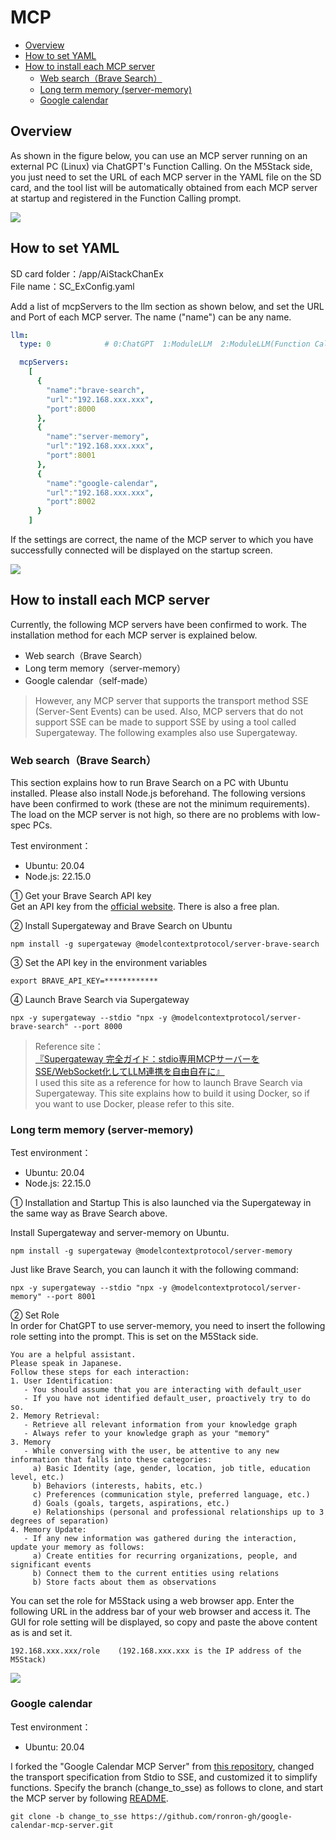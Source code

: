 # MCP

- [Overview](#overview)
- [How to set YAML](#how-to-set-yaml)
- [How to install each MCP server](#how-to-install-each-mcp-server)
  - [Web search（Brave Search）](#web-searchbrave-search)
  - [Long term memory (server-memory)](#long-term-memory-server-memory)
  - [Google calendar](#google-calendar)

## Overview
As shown in the figure below, you can use an MCP server running on an external PC (Linux) via ChatGPT's Function Calling. On the M5Stack side, you just need to set the URL of each MCP server in the YAML file on the SD card, and the tool list will be automatically obtained from each MCP server at startup and registered in the Function Calling prompt.

![](../images/mcp_overview.png)

## How to set YAML
SD card folder：/app/AiStackChanEx  
File name：SC_ExConfig.yaml

Add a list of mcpServers to the llm section as shown below, and set the URL and Port of each MCP server. The name ("name") can be any name.

```yaml
llm:
  type: 0            # 0:ChatGPT  1:ModuleLLM  2:ModuleLLM(Function Calling)

  mcpServers:
    [
      {
        "name":"brave-search",
        "url":"192.168.xxx.xxx",
        "port":8000
      },
      {
        "name":"server-memory",
        "url":"192.168.xxx.xxx",
        "port":8001
      },
      {
        "name":"google-calendar",
        "url":"192.168.xxx.xxx",
        "port":8002
      }
    ]
```

If the settings are correct, the name of the MCP server to which you have successfully connected will be displayed on the startup screen.

![](../images/mcp_config.jpg)

## How to install each MCP server
Currently, the following MCP servers have been confirmed to work. The installation method for each MCP server is explained below.

- Web search（Brave Search）
- Long term memory（server-memory）
- Google calendar（self-made）

> However, any MCP server that supports the transport method SSE (Server-Sent Events) can be used. Also, MCP servers that do not support SSE can be made to support SSE by using a tool called Supergateway. The following examples also use Supergateway.

### Web search（Brave Search）
This section explains how to run Brave Search on a PC with Ubuntu installed. Please also install Node.js beforehand.
The following versions have been confirmed to work (these are not the minimum requirements). The load on the MCP server is not high, so there are no problems with low-spec PCs.

Test environment：
- Ubuntu: 20.04
- Node.js: 22.15.0

① Get your Brave Search API key  
Get an API key from the [official website](https://brave.com/ja/search/api/). There is also a free plan.

② Install Supergateway and Brave Search on Ubuntu  
```
npm install -g supergateway @modelcontextprotocol/server-brave-search
```

③ Set the API key in the environment variables  
```
export BRAVE_API_KEY=************
```

④ Launch Brave Search via Supergateway 
```
npx -y supergateway --stdio "npx -y @modelcontextprotocol/server-brave-search" --port 8000
```

> Reference site：  
> [『Supergateway 完全ガイド：stdio専用MCPサーバーをSSE/WebSocket化してLLM連携を自由自在に』](https://notai.jp/supergateway/)  
> I used this site as a reference for how to launch Brave Search via Supergateway.
> This site explains how to build it using Docker, so if you want to use Docker, please refer to this site.

### Long term memory (server-memory)
Test environment：
- Ubuntu: 20.04
- Node.js: 22.15.0

① Installation and Startup 
This is also launched via the Supergateway in the same way as Brave Search above.

Install Supergateway and server-memory on Ubuntu.
```
npm install -g supergateway @modelcontextprotocol/server-memory
```
Just like Brave Search, you can launch it with the following command:
```
npx -y supergateway --stdio "npx -y @modelcontextprotocol/server-memory" --port 8001
```

② Set Role  
In order for ChatGPT to use server-memory, you need to insert the following role setting into the prompt. This is set on the M5Stack side.

```
You are a helpful assistant.
Please speak in Japanese.
Follow these steps for each interaction:
1. User Identification:
   - You should assume that you are interacting with default_user
   - If you have not identified default_user, proactively try to do so.
2. Memory Retrieval:
   - Retrieve all relevant information from your knowledge graph
   - Always refer to your knowledge graph as your "memory"
3. Memory
   - While conversing with the user, be attentive to any new information that falls into these categories:
     a) Basic Identity (age, gender, location, job title, education level, etc.)
     b) Behaviors (interests, habits, etc.)
     c) Preferences (communication style, preferred language, etc.)
     d) Goals (goals, targets, aspirations, etc.)
     e) Relationships (personal and professional relationships up to 3 degrees of separation)
4. Memory Update:
   - If any new information was gathered during the interaction, update your memory as follows:
     a) Create entities for recurring organizations, people, and significant events
     b) Connect them to the current entities using relations
     b) Store facts about them as observations

```

You can set the role for M5Stack using a web browser app. Enter the following URL in the address bar of your web browser and access it. The GUI for role setting will be displayed, so copy and paste the above content as is and set it.
```
192.168.xxx.xxx/role    (192.168.xxx.xxx is the IP address of the M5Stack)
```

![](../images/role_setting.png)

### Google calendar
Test environment：
- Ubuntu: 20.04

I forked the "Google Calendar MCP Server" from [this repository](https://github.com/101ta28/google-calendar-mcp-server), changed the transport specification from Stdio to SSE, and customized it to simplify functions. Specify the branch (change_to_sse) as follows to clone, and start the MCP server by following [README](https://github.com/ronron-gh/google-calendar-mcp-server/blob/change_to_sse/README.md).

```
git clone -b change_to_sse https://github.com/ronron-gh/google-calendar-mcp-server.git
```
